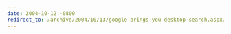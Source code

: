 ```yaml
---
date: 2004-10-12 -0800
redirect_to: /archive/2004/10/13/google-brings-you-desktop-search.aspx/
---
```

